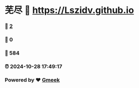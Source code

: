 # 芜尽 :link: https://Lszidv.github.io 
### :page_facing_up: [2](https://Lszidv.github.io/tag.html) 
### :speech_balloon: 0 
### :hibiscus: 584 
### :alarm_clock: 2024-10-28 17:49:17 
### Powered by :heart: [Gmeek](https://github.com/Meekdai/Gmeek)
